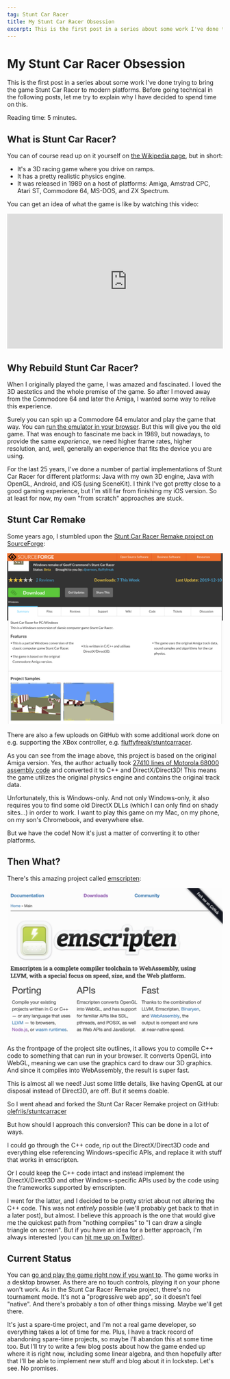 ```yaml
---
tag: Stunt Car Racer
title: My Stunt Car Racer Obsession
excerpt: This is the first post in a series about some work I've done trying to bring the game Stunt Car Racer to modern platforms. Before going technical in the following posts, let me try to explain why I have decided to spend time on this.
---
```

# My Stunt Car Racer Obsession
This is the first post in a series about some work I've done trying to bring the game Stunt Car Racer
to modern platforms. Before going technical in the following posts, let me try to explain why I have
decided to spend time on this.

Reading time: 5 minutes.

## What is Stunt Car Racer?
You can of course read up on it yourself on [the Wikipedia page](https://en.wikipedia.org/wiki/Stunt_Car_Racer),
but in short:

* It's a 3D racing game where you drive on ramps.
* It has a pretty realistic physics engine.
* It was released in 1989 on a host of platforms: Amiga, Amstrad CPC, Atari ST, Commodore 64, MS-DOS, and ZX Spectrum.

You can get an idea of what the game is like by watching this video:

<div style="width: 100%; overflow: auto;">
  <iframe width="560" height="315" src="https://www.youtube.com/embed/wWCZ7lP1u6Q" title="YouTube video player" frameborder="0" allow="accelerometer; autoplay; clipboard-write; encrypted-media; gyroscope; picture-in-picture" allowfullscreen></iframe>
</div>

## Why Rebuild Stunt Car Racer?
When I originally played the game, I was amazed and fascinated. I loved the 3D aestetics and the whole
premise of the game. So after I moved away from the Commodore 64 and later the Amiga, I wanted some way to
relive this experience.

Surely you can spin up a Commodore 64 emulator and play the game that way. You can
[run the emulator in your browser](https://c64online.com/c64-games/stunt-car-racer/). But this will
give you the old game. That was enough to fascinate me back in 1989, but nowadays, to provide the same
_experience_, we need higher frame rates, higher resolution, and, well, generally an experience that
fits the device you are using.

For the last 25 years, I've done a number of partial implementations of Stunt Car Racer for different
platforms: Java with my own 3D engine, Java with OpenGL, Android, and iOS (using SceneKit). I think I've got
pretty close to a good gaming experience, but I'm still far from finishing my iOS version. So at least for
now, my own "from scratch" approaches are stuck.

## Stunt Car Remake
Some years ago, I stumbled upon the [Stunt Car Racer Remake project on SourceForge](https://sourceforge.net/projects/stuntcarremake/):

![Screenshot of Stunt Car Racer Remake on SourceForge](/assets/images/stunt-car-racer-introduction/stunt-car-racer-remake.png)

There are also a few uploads on GitHub with some additional work done on e.g. supporting the XBox controller,
e.g. [fluffyfreak/stuntcarracer](https://github.com/fluffyfreak/stuntcarracer).

As you can see from the image above, this project is based on the original Amiga version. Yes, the author actually
took [27410 lines of Motorola 68000 assembly code](https://github.com/fluffyfreak/stuntcarracer/blob/master/Reference%20only/StuntCarRacer.s)
and converted it to C++ and DirectX/Direct3D! This means the game utilizes the original physics engine and contains
the original track data.

Unfortunately, this is Windows-only. And not only Windows-only, it also requires you to find some old DirectX DLLs
(which I can only find on shady sites...) in order to work. I want to play this game on my Mac, on my phone, on my
son's Chromebook, and everywhere else.

But we have the code! Now it's just a matter of converting it to other platforms.

## Then What?
There's this amazing project called [emscripten](https://emscripten.org):

![Screenshot of emscripten.org front page](/assets/images/stunt-car-racer-introduction/emscripten.png)

As the frontpage of the project site outlines, it allows you to compile C++ code to something that can
run in your browser. It converts OpenGL into WebGL, meaning we can use the graphics card to draw our 3D
graphics. And since it compiles into WebAssembly, the result is super fast.

This is almost all we need! Just some little details, like having OpenGL at our disposal instead of Direct3D,
are off. But it seems doable.

So I went ahead and forked the Stunt Car Racer Remake project on GitHub:
[olefriis/stuntcarracer](https://github.com/olefriis/stuntcarracer)

But how should I approach this conversion? This can be done in a lot of ways.

I could go through the C++ code, rip out the DirectX/Direct3D code and everything else referencing
Windows-specific APIs, and replace it with stuff that works in emscripten.

Or I could keep the C++ code intact and instead implement the DirectX/Direct3D and other Windows-specific
APIs used by the code using the frameworks supported by emscripten.

I went for the latter, and I decided to be pretty strict about not altering the C++ code. This was not
_entirely_ possible (we'll probably get back to that in a later post), but almost. I believe this
approach is the one that would give me the quickest path from "nothing compiles" to "I can draw a
single triangle on screen". But if you have an idea for a better approach, I'm always interested
(you can [hit me up on Twitter](https://twitter.com/olefriis)).

## Current Status
You can [go and play the game right now if you want to](https://olefriis.github.io/play/). The game
works in a desktop browser. As there are no touch controls, playing it on your phone won't work.
As in the Stunt Car Racer Remake project, there's no tournament mode. It's not a "progressive web
app", so it doesn't feel "native". And there's probably a ton of other things missing. Maybe we'll
get there.

It's just a spare-time project, and I'm not a real game developer, so everything takes a lot of time for
me. Plus, I have a track record of abandoning spare-time projects, so maybe I'll abandon this at some
time too. But I'll try to write a few blog posts about how the game ended up where it is right now,
including some linear algebra, and then hopefully after that I'll be able to implement new stuff and
blog about it in lockstep. Let's see. No promises.
